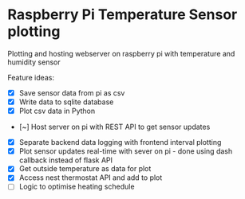 # Raspberry Pi Temperature Sensor plotting

Plotting and hosting webserver on raspberry pi with temperature and humidity sensor

Feature ideas:
- [X] Save sensor data from pi as csv
- [X] Write data to sqlite database
- [X] Plot csv data in Python
- [~] Host server on pi with REST API to get sensor updates
- [X] Separate backend data logging with frontend interval plotting
- [X] Plot sensor updates real-time with sever on pi - done using dash callback instead of flask API
- [X] Get outside temperature as data for plot
- [X] Access nest thermostat API and add to plot
- [ ] Logic to optimise heating schedule
